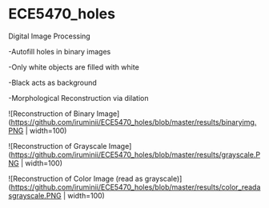 # ECE5470_holes
Digital Image Processing

-Autofill holes in binary images

-Only white objects are filled with white

-Black acts as background

-Morphological Reconstruction via dilation

![Reconstruction of Binary Image](https://github.com/iruminii/ECE5470_holes/blob/master/results/binaryimg.PNG | width=100)

![Reconstruction of Grayscale Image](https://github.com/iruminii/ECE5470_holes/blob/master/results/grayscale.PNG | width=100)

![Reconstruction of Color Image (read as grayscale)](https://github.com/iruminii/ECE5470_holes/blob/master/results/color_readasgrayscale.PNG | width=100)
